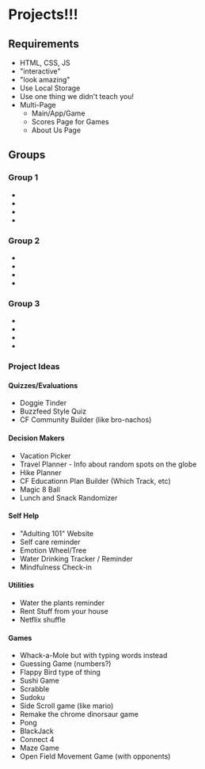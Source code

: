 # Projects!!!

## Requirements

* HTML, CSS, JS
* "interactive"
* "look amazing"
* Use Local Storage
* Use one thing we didn't teach you!
* Multi-Page
  * Main/App/Game
  * Scores Page for Games
  * About Us Page


## Groups

### Group 1
-
-
-
-

### Group 2
-
-
-
-

### Group 3
-
-
-
-

### Project Ideas

#### Quizzes/Evaluations
* Doggie Tinder
* Buzzfeed Style Quiz
* CF Community Builder (like bro-nachos)

#### Decision Makers
* Vacation Picker
* Travel Planner - Info about random spots on the globe
* Hike Planner
* CF Educationn Plan Builder (Which Track, etc)
* Magic 8 Ball
* Lunch and Snack Randomizer


#### Self Help
* "Adulting 101" Website
* Self care reminder
* Emotion Wheel/Tree
* Water Drinking Tracker / Reminder
* Mindfulness Check-in

#### Utilities
* Water the plants reminder
* Rent Stuff from your house
* Netflix shuffle

#### Games
* Whack-a-Mole but with typing words instead
* Guessing Game (numbers?)
* Flappy Bird type of thing
* Sushi Game
* Scrabble
* Sudoku
* Side Scroll game (like mario)
* Remake the chrome dinorsaur game
* Pong
* BlackJack
* Connect 4
* Maze Game
* Open Field Movement Game (with opponents)
